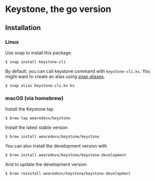# Keystone, the go version

## Installation
### Linux
Use snap to install this package.
```
$ snap install keystone-cli
```
By default, you can call keystone command with `keystone-cli.ks`. You might want to create an alias using [snap aliases](https://snapcraft.io/docs/commands-and-aliases).
```
$ snap alias keystone-cli.ks ks
```

### macOS (via homebrew)
Install the Keystone tap
```
$ brew tap wearedevx/keystone
```

Install the latest stable version
```
$ brew install wearedevx/keystone/keystone
```

You can also install the development version with
```
$ brew install wearedevx/keystone/keystone-development
```
And to update the development version
```
$ brew reinstall wearedevx/keystone/keystone-development
```
